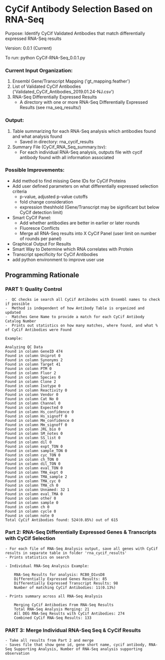 # CyCif Antibody Selection Based on RNA-Seq
Purpose: Identify CyCif Validated Antibodies that match differentially expressed RNA-Seq results

Version: 0.0.1 (Current)

To run:  python CyCif-RNA-Seq_0.0.1.py

### Current Input Organization:
 1) Ensembl Gene/Transcript Mapping ('gt_mapping.feather')
 2) List of Validated CyCif Antibodies ('Validated_CyCif_Antibodies_2019.01.24-NJ.csv')
 3) RNA-Seq Differentially Expressed Results 
     - A directory with one or more RNA-Seq Differentially Expressed Results (see rna_seq_results/)
 
### Output: 
 1) Table summarizing for each RNA-Seq analysis which antibodies found and what analysis found 
      - Saved in directory: rna_cycif_results
 2) Summary File (CyCif_RNA_Seq_summary.tsv):
      - For each individual RNA-Seq analysis, outputs file with cycif antibody found with all information associated

### Possible Improvements:
- Add method to find missing Gene IDs for CyCif Proteins 
- Add user defined parameters on what differentially expressed selection criteria
   - p-value, adjusted p-value cutoffs
   - fold change consideration
   - expression theshhold (Gene/Transcript may be significant but below CyCif detection limit) 
- Smart CyCif Panel: 
   - Add whether antibodies are better in earlier or later rounds
   - Fluoresce Conflicts
   - Merge all RNA-Seq results into X CyCif Panel (user limit on number of rounds per panel)
- Graphical Output For Results
- Smart Way to Determine which RNA correlates with Protein
- Transcript specificity for CyCif Antibodies
- add python environment to improve user use

## Programming Rationale
 ### PART 1: Quality Control
    -  QC checks ie search all CyCif Antibodes with Ensembl names to check if possible 
    -  Method is independent of how Antibody Table is organized and updated
    -  Matches Gene Name to provide a match for each CyCif Antibody Catalog Number
    -  Prints out statistics on how many matches, where found, and what % of CyCif Antibodies were Found
    
    Example:
    
    Analyzing QC Data
    Found in column GeneID 474
    Found in column Uniprot 0
    Found in column Synonyms 2
    Found in column Target 41
    Found in column PTM 0
    Found in column Fluor 2
    Found in column Species 0
    Found in column Clone 2
    Found in column Isotype 0
    Found in column Reactivity 0
    Found in column Vendor 0
    Found in column Cat No 0
    Found in column Channel 0
    Found in column Expected 0
    Found in column Hs_confidence 0
    Found in column Hs_signoff 0
    Found in column Mm_confidence 0
    Found in column Mm_signoff 0
    Found in column JRL_bio 0
    Found in column SM_notes 0
    Found in column SS_list 0
    Found in column dil 0
    Found in column expt_TON 0
    Found in column sample_TON 0
    Found in column cyc_TON 0
    Found in column ch_TON 0
    Found in column dil_TON 0
    Found in column eval_TON 0
    Found in column TMA_expt 0
    Found in column TMA_sample 2
    Found in column TMA_cyc 0
    Found in column TMA_ch 0
    Found in column Unnamed: 32 1
    Found in column eval_TMA 0
    Found in column other 0
    Found in column sample 0
    Found in column ch 0
    Found in column cycle 0
    Found in column note 0
    Total CyCif Antibodies found: 524(0.85%) out of 615
    
 ### Part 2: RNA-Seq Differentially Expressed Genes & Transcripts with CyCif Selection
    - For each file of RNA-Seq Analysis output, save all genes with CyCif results in separate table in folder 'rna_cycif_results'
    - Prints statistics on search
    
    - Individual RNA-Seq Analysis Example:
    
        RNA-Seq Results for analysis: RCB0_D1vsD8
        Differentially Expressed Genes Results: 85
        Differentially Expressed Transcript Results: 98
        Number of matching CyCif Antibodies: 11(0.13%)
        
    - Prints summary across all RNA-Seq Analysis
     
        Merging CyCif Antibodies From RNA-Seq Results
        Total RNA-Seq Analysis Merging: 21
        All DEG RNA-Seq Results with CyCif Antibodies: 274
        Combined CyCif RNA-Seq Results: 133
        
 ### PART 3: Merge Individual RNA-Seq Seq & CyCif Results
    - Take all results from Part 2 and merge
    - Saves file that show gene id, gene short name, cycif antibody, RNA-Seq Supporting Analysis, Number of RNA-Seq analysis supporting observation
 

